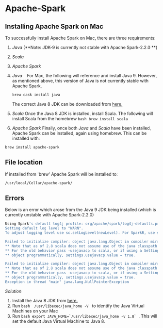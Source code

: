 # Apache-Spark

## Installing Apache Spark on Mac
To successfully install Apache Spark on Mac, there are three requirements:
  1. *Java* (**Note: JDK-9 is currently not stable with Apache Spark-2.2.0 **)
  2. *Scala* 
  3. *Apache Spark*
  
  1. *Java*
    For Mac, the following will reference and install Java 9. However, as mentioned above, this version of Java is not currently stable with Apache Spark. 
     ```bash 
     brew cask install java
     ```
     The correct Java 8 JDK can be downloaded from [here.](http://www.oracle.com/technetwork/java/javase/downloads/jdk8-downloads-2133151.html)
     
  2. *Scala*
    Once the Java 8 JDK is installed, install Scala. The following will install Scala from the homebrew 
    ```bash
    brew install scala
    ```
    
   3. *Apache Spark*
   Finally, once both *Java* and *Scala* have been installed, Apache Spark can be installed, again using homebrew. This can be installed with:
   ```bash
   brew install apache-spark
   ```
## File location
If installed from 'brew' Apache Spark will be installed to:

```bash
/usr/local/Cellar/apache-spark/
```
   
   
## Errors
  Below is an error which arose from the Java 9 JDK being installed (which is currently unstable with Apache Spark-2.2.0)
  
  ```bash
  Using Spark's default log4j profile: org/apache/spark/log4j-defaults.properties
Setting default log level to "WARN".
To adjust logging level use sc.setLogLevel(newLevel). For SparkR, use setLogLevel(newLevel).

Failed to initialize compiler: object java.lang.Object in compiler mirror not found.
** Note that as of 2.8 scala does not assume use of the java classpath.
** For the old behavior pass -usejavacp to scala, or if using a Settings
** object programmatically, settings.usejavacp.value = true.

Failed to initialize compiler: object java.lang.Object in compiler mirror not found.
** Note that as of 2.8 scala does not assume use of the java classpath.
** For the old behavior pass -usejavacp to scala, or if using a Settings
** object programmatically, settings.usejavacp.value = true.
Exception in thread "main" java.lang.NullPointerException
```
*Solution*
1. Install the Java 8 JDK from [here.](http://www.oracle.com/technetwork/java/javase/downloads/jdk8-downloads-2133151.html)
2. Run ```bash 
        /usr/libexec/java_home -V
        ``` to identify the Java Virtual Machines on your Mac
3. Run ```bash export JAVA_HOME=`/usr/libexec/java_home -v 1.8` ```. This will set the default Java Virtual Machine to Java 8. 

